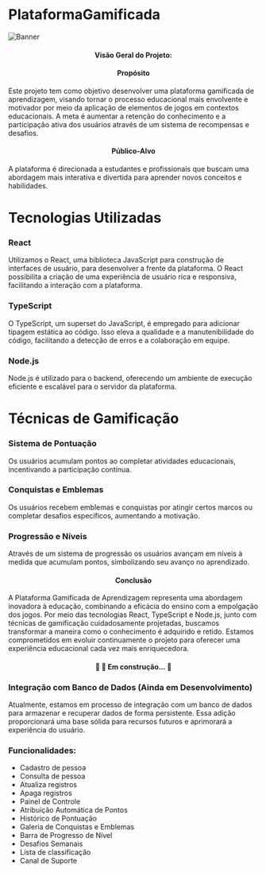 # PlataformaGamificada

![Banner](https://user-images.githubusercontent.com/69947504/141135355-13a535b0-17be-45e3-828d-c790b150fb21.jpg)

<h4 align="center"> 
	 Visão Geral do Projeto:
</h4>

<h4 align="center"> 
	 Propósito
</h4>

Este projeto tem como objetivo desenvolver uma plataforma gamificada de aprendizagem, visando tornar o processo educacional mais envolvente e motivador por meio da aplicação de elementos de jogos em contextos educacionais. A meta é aumentar a retenção do conhecimento e a participação ativa dos usuários através de um sistema de recompensas e desafios.

<h4 align="center"> 
	Público-Alvo
</h4>

A plataforma é direcionada a estudantes e profissionais que buscam uma abordagem mais interativa e divertida para aprender novos conceitos e habilidades.

# Tecnologias Utilizadas

### React

Utilizamos o React, uma biblioteca JavaScript para construção de interfaces de usuário, para desenvolver a frente da plataforma. O React possibilita a criação de uma experiência de usuário rica e responsiva, facilitando a interação com a plataforma.

### TypeScript

O TypeScript, um superset do JavaScript, é empregado para adicionar tipagem estática ao código. Isso eleva a qualidade e a manutenibilidade do código, facilitando a detecção de erros e a colaboração em equipe.

### Node.js

Node.js é utilizado para o backend, oferecendo um ambiente de execução eficiente e escalável para o servidor da plataforma.

# Técnicas de Gamificação

### Sistema de Pontuação

Os usuários acumulam pontos ao completar atividades educacionais, incentivando a participação contínua.

### Conquistas e Emblemas

Os usuários recebem emblemas e conquistas por atingir certos marcos ou completar desafios específicos, aumentando a motivação.

### Progressão e Níveis

Através de um sistema de progressão os usuários avançam em níveis à medida que acumulam pontos, simbolizando seu avanço no aprendizado.

<h4 align="center"> 
	 Conclusão
</h4>


A Plataforma Gamificada de Aprendizagem representa uma abordagem inovadora à educação, combinando a eficácia do ensino com a empolgação dos jogos. Por meio das tecnologias React, TypeScript e Node.js, junto com técnicas de gamificação cuidadosamente projetadas, buscamos transformar a maneira como o conhecimento é adquirido e retido. Estamos comprometidos em evoluir continuamente o projeto para oferecer uma experiência educacional cada vez mais enriquecedora.

<h4 align="center"> 
	🚧   🚀  Em construção...  🚧
</h4>

### Integração com Banco de Dados (Ainda em Desenvolvimento)

Atualmente, estamos em processo de integração com um banco de dados para armazenar e recuperar dados de forma persistente. Essa adição proporcionará uma base sólida para recursos futuros e aprimorará a experiência do usuário.

### Funcionalidades:

- Cadastro de pessoa
- Consulta de pessoa
- Atualiza registros
- Apaga registros
- Painel de Controle 
- Atribuição Automática de Pontos
- Histórico de Pontuação
- Galeria de Conquistas e Emblemas
- Barra de Progresso de Nível
- Desafios Semanais
- Lista de classificação
- Canal de Suporte


